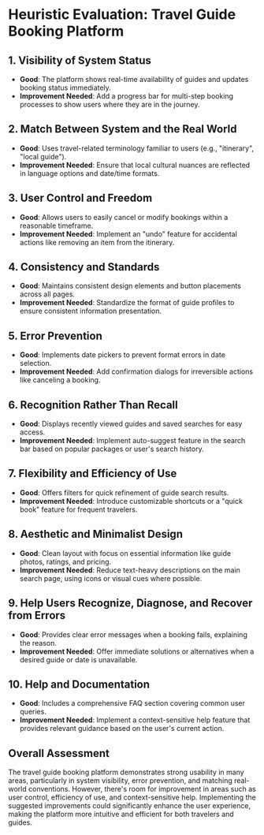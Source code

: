 # Heuristic Evaluation: Travel Guide Booking Platform

## 1. Visibility of System Status

- **Good**: The platform shows real-time availability of guides and updates booking status immediately.
- **Improvement Needed**: Add a progress bar for multi-step booking processes to show users where they are in the journey.

## 2. Match Between System and the Real World

- **Good**: Uses travel-related terminology familiar to users (e.g., "itinerary", "local guide").
- **Improvement Needed**: Ensure that local cultural nuances are reflected in language options and date/time formats.

## 3. User Control and Freedom

- **Good**: Allows users to easily cancel or modify bookings within a reasonable timeframe.
- **Improvement Needed**: Implement an "undo" feature for accidental actions like removing an item from the itinerary.

## 4. Consistency and Standards

- **Good**: Maintains consistent design elements and button placements across all pages.
- **Improvement Needed**: Standardize the format of guide profiles to ensure consistent information presentation.

## 5. Error Prevention

- **Good**: Implements date pickers to prevent format errors in date selection.
- **Improvement Needed**: Add confirmation dialogs for irreversible actions like canceling a booking.

## 6. Recognition Rather Than Recall

- **Good**: Displays recently viewed guides and saved searches for easy access.
- **Improvement Needed**: Implement auto-suggest feature in the search bar based on popular packages or user's search history.

## 7. Flexibility and Efficiency of Use

- **Good**: Offers filters for quick refinement of guide search results.
- **Improvement Needed**: Introduce customizable shortcuts or a "quick book" feature for frequent travelers.

## 8. Aesthetic and Minimalist Design

- **Good**: Clean layout with focus on essential information like guide photos, ratings, and pricing.
- **Improvement Needed**: Reduce text-heavy descriptions on the main search page, using icons or visual cues where possible.

## 9. Help Users Recognize, Diagnose, and Recover from Errors

- **Good**: Provides clear error messages when a booking fails, explaining the reason.
- **Improvement Needed**: Offer immediate solutions or alternatives when a desired guide or date is unavailable.

## 10. Help and Documentation

- **Good**: Includes a comprehensive FAQ section covering common user queries.
- **Improvement Needed**: Implement a context-sensitive help feature that provides relevant guidance based on the user's current action.

## Overall Assessment

The travel guide booking platform demonstrates strong usability in many areas, particularly in system visibility, error prevention, and matching real-world conventions. However, there's room for improvement in areas such as user control, efficiency of use, and context-sensitive help. Implementing the suggested improvements could significantly enhance the user experience, making the platform more intuitive and efficient for both travelers and guides.
